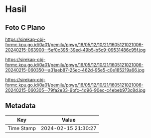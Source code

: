 # Hasil

## Foto C Plano

https://sirekap-obj-formc.kpu.go.id/0a01/pemilu/ppwp/16/05/12/10/21/1605121021006-20240215-063900--5ef0c395-39ed-49b5-b5c9-09531486c95f.jpg

https://sirekap-obj-formc.kpu.go.id/0a01/pemilu/ppwp/16/05/12/10/21/1605121021006-20240215-060350--a31aeb87-25ec-462d-95e5-c0e185219a66.jpg

https://sirekap-obj-formc.kpu.go.id/0a01/pemilu/ppwp/16/05/12/10/21/1605121021006-20240215-060305--79fa2e33-9bfc-4d96-90ec-c4ebeb973c8d.jpg


## Metadata

| Key        | Value               |
| ---------- | ------------------- |
| Time Stamp | 2024-02-15 21:30:27 |



